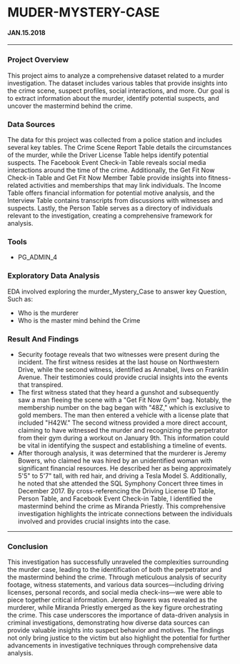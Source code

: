 # MUDER-MYSTERY-CASE

#### JAN.15.2018

---

### Project Overview

This project aims to analyze a comprehensive dataset related to a murder investigation. The dataset includes various tables that provide insights into the crime scene, suspect profiles, social interactions, and more. Our goal is to extract information about the murder, identify potential suspects, and uncover the mastermind behind the crime.

### Data Sources

The data for this project was collected from a police station and includes several key tables. The Crime Scene Report Table details the circumstances of the murder, while the Driver License Table helps identify potential suspects. The Facebook Event Check-in Table reveals social media interactions around the time of the crime. Additionally, the Get Fit Now Check-in Table and Get Fit Now Member Table provide insights into fitness-related activities and memberships that may link individuals. The Income Table offers financial information for potential motive analysis, and the Interview Table contains transcripts from discussions with witnesses and suspects. Lastly, the Person Table serves as a directory of individuals relevant to the investigation, creating a comprehensive framework for analysis.

### Tools 

- PG_ADMIN_4

### Exploratory Data Analysis

EDA involved exploring the murder_Mystery_Case to answer key Question, Such as:

- Who is the murderer
- Who is the master mind behind the Crime
 
### Result And Findings 

- Security footage reveals that two witnesses were present during the incident. The first witness resides at the last house on Northwestern Drive, while the second witness, identified as Annabel, lives on Franklin Avenue. Their testimonies could provide crucial insights into the events that transpired.
- The first witness stated that they heard a gunshot and subsequently saw a man fleeing the scene with a "Get Fit Now Gym" bag. Notably, the membership number on the bag began with "48Z," which is exclusive to gold members. The man then entered a vehicle with a license plate that included "H42W." The second witness provided a more direct account, claiming to have witnessed the murder and recognizing the perpetrator from their gym during a workout on January 9th. This information could be vital in identifying the suspect and establishing a timeline of events.
- After thorough analysis, it was determined that the murderer is Jeremy Bowers, who claimed he was hired by an unidentified woman with significant financial resources. He described her as being approximately 5'5" to 5'7" tall, with red hair, and driving a Tesla Model S. Additionally, he noted that she attended the SQL Symphony Concert three times in December 2017. By cross-referencing the Driving License ID Table, Person Table, and Facebook Event Check-in Table, I identified the mastermind behind the crime as Miranda Priestly. This comprehensive investigation highlights the intricate connections between the individuals involved and provides crucial insights into the case.

---

### Conclusion

This investigation has successfully unraveled the complexities surrounding the murder case, leading to the identification of both the perpetrator and the mastermind behind the crime. Through meticulous analysis of security footage, witness statements, and various data sources—including driving licenses, personal records, and social media check-ins—we were able to piece together critical information. Jeremy Bowers was revealed as the murderer, while Miranda Priestly emerged as the key figure orchestrating the crime. This case underscores the importance of data-driven analysis in criminal investigations, demonstrating how diverse data sources can provide valuable insights into suspect behavior and motives. The findings not only bring justice to the victim but also highlight the potential for further advancements in investigative techniques through comprehensive data analysis.






